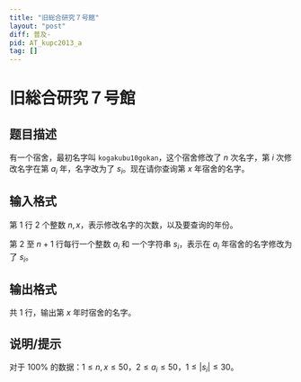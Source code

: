 ```yaml
---
title: "旧総合研究７号館"
layout: "post"
diff: 普及-
pid: AT_kupc2013_a
tag: []
---
```


# 旧総合研究７号館

## 题目描述

有一个宿舍，最初名字叫 `kogakubu10gokan`，这个宿舍修改了 $n$ 次名字，第 $i$ 次修改名字在第 $a_i$ 年，名字改为了 $s_i$。现在请你查询第 $x$ 年宿舍的名字。

## 输入格式

第 $1$ 行 $2$ 个整数 $n,x$，表示修改名字的次数，以及要查询的年份。

第 $2$ 至 $n+1$ 行每行一个整数 $a_i$ 和 一个字符串 $s_i$，表示在 $a_i$ 年宿舍的名字修改为了 $s_i$。

## 输出格式

共 $1$ 行，输出第 $x$ 年时宿舍的名字。

## 说明/提示

对于 $100\%$ 的数据：$1\le n,x\le50$，$2\le a_i\le50$，$1\le|s_i|\le30$。

